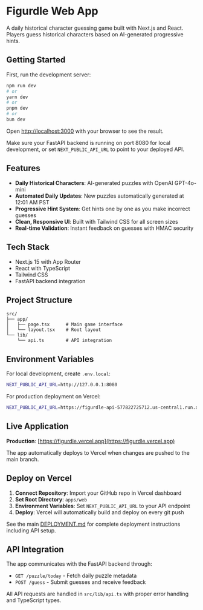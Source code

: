 # Figurdle Web App

A daily historical character guessing game built with Next.js and React. Players guess historical characters based on AI-generated progressive hints.

## Getting Started

First, run the development server:

```bash
npm run dev
# or
yarn dev
# or
pnpm dev
# or
bun dev
```

Open [http://localhost:3000](http://localhost:3000) with your browser to see the result.

Make sure your FastAPI backend is running on port 8080 for local development, or set `NEXT_PUBLIC_API_URL` to point to your deployed API.

## Features

- **Daily Historical Characters**: AI-generated puzzles with OpenAI GPT-4o-mini
- **Automated Daily Updates**: New puzzles automatically generated at 12:01 AM PST
- **Progressive Hint System**: Get hints one by one as you make incorrect guesses
- **Clean, Responsive UI**: Built with Tailwind CSS for all screen sizes
- **Real-time Validation**: Instant feedback on guesses with HMAC security

## Tech Stack

- Next.js 15 with App Router
- React with TypeScript
- Tailwind CSS
- FastAPI backend integration

## Project Structure

```
src/
├── app/
│   ├── page.tsx      # Main game interface
│   └── layout.tsx    # Root layout
└── lib/
    └── api.ts        # API integration
```

## Environment Variables

For local development, create `.env.local`:

```bash
NEXT_PUBLIC_API_URL=http://127.0.0.1:8080
```

For production deployment on Vercel:

```bash
NEXT_PUBLIC_API_URL=https://figurdle-api-577822725712.us-central1.run.app
```

## Live Application

**Production**: [https://figurdle.vercel.app](https://figurdle.vercel.app)

The app automatically deploys to Vercel when changes are pushed to the main branch.

## Deploy on Vercel

1. **Connect Repository**: Import your GitHub repo in Vercel dashboard
2. **Set Root Directory**: `apps/web`
3. **Environment Variables**: Set `NEXT_PUBLIC_API_URL` to your API endpoint
4. **Deploy**: Vercel will automatically build and deploy on every git push

See the main [DEPLOYMENT.md](../../DEPLOYMENT.md) for complete deployment instructions including API setup.

## API Integration

The app communicates with the FastAPI backend through:

- `GET /puzzle/today` - Fetch daily puzzle metadata
- `POST /guess` - Submit guesses and receive feedback

All API requests are handled in `src/lib/api.ts` with proper error handling and TypeScript types.
